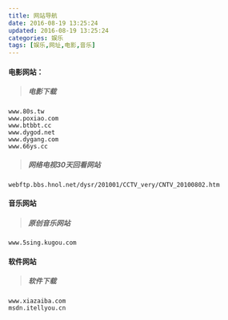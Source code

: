 ```yaml
---
title: 网站导航
date: 2016-08-19 13:25:24
updated: 2016-08-19 13:25:24
categories: 娱乐
tags: [娱乐,网址,电影,音乐]
---
```


#### 电影网站：
> ##### 电影下载
    www.80s.tw
    www.poxiao.com
    www.btbbt.cc
    www.dygod.net
    www.dygang.com
    www.66ys.cc
<!--more-->
> ##### 网络电视30天回看网站
    webftp.bbs.hnol.net/dysr/201001/CCTV_very/CNTV_20100802.htm

#### 音乐网站
> ##### 原创音乐网站
    www.5sing.kugou.com
    
#### 软件网站
> ##### 软件下载
    www.xiazaiba.com
    msdn.itellyou.cn